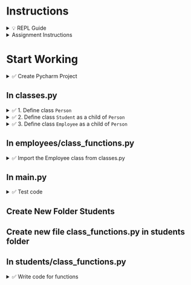 # Instructions

<details>
  <summary>
    💡 REPL Guide
  </summary>

  - To toggle commenting, highlight the line(s) and press Ctrl + /
  - To move a statement or block of statements one indent to the right, highlight the statement(s)  press Tab
  - To move a statement or block of statements one indent to the left, highlight the statement(s)  press Shift+Tab
  - Avoid using backspaces or spaces to remove or place indents
  - To ask the instructor a code question, highlight the line(s) of code and press Alt + / and type in your question/issue/comment and click on collapse
  - To view comments placed by the instructor click on the comment icon at the end of any highlighted code
  - If your issue is resolved, click on Resolve to remove the comment
</details>

<details>
  <summary>
    Assignment Instructions
  </summary>
 
  - All class definitions will be in classes.py (It will not be inside any folder)
  - Refer to the [inheritance diagram](https://github.com/suchialex/CINS3002-HW10/blob/main/Employee%20inherited%20from%20Person.pdf) for relationships between classes
</details>

# Start Working

<details>
  <summary>
    ✅ Create Pycharm Project
  </summary>

  - Create new file main.py
  - Create folder hw10
  - Inside the folder create two folders employees and students
  - Inside the folder `employees` create files class_functions.py and validations.py
  - Copy the contents of class_functions.py and validations.py from the previous assignment

</details>

## In classes.py

<details>
  <summary>
    ✅ 1. Define class <code>Person</code>
  </summary>

  - Create the class and define initializer accepting attributes name, phone, email and initialize as __protected attributes__ (⏩ Refer to 10-3a)
  - Define accessor methods `get_name`, `get_phone`, `get_email` (⏩ Refer to 10-5a)
  - Define two mutator methods `set_name` and `set_phone` accepting new_name and new_phone respectively (⏩ Refer to 10-6a)
</details>


<details>
  <summary>
    ✅ 2. Define class <code>Student</code> as a child of <code>Person</code>
  </summary>

  - Create the class and define initializer
    - accepting attributes id, name, phone, email, major, classification
    - Call the parent init to initialize name, phone, email (⏩ Refer to 11-5 Try this)
    - initialize id, major and classification as __protected attributes__ 
  - Define mutators `set_major`, `set_classification` accepting parameters new_major and new_classification (⏩ Refer to 10-6a)
  - Define accessors `get_id`, `get_major`, `get_classification` (⏩ Refer to 10-5a)
  - Define str method to return all the instance data in the format given below 
    - id centered over 8 characters
    - name left aligned over 15 characters
    - phone center aligned over 12 characters
    - major center aligned over 6 characters
    - classification center aligned over 4 characters
    - email left aligned over 15 characters  
    (⏩ Refer to 10-4)

</details>


<details>
  <summary>
    ✅ 3. Define class <code>Employee</code> as a child of <code>Person</code>
  </summary>

  - Create the class and define initializer
    - accepting attributes id, name, phone, email, department, salary
    - Call the parent init to initialize name, phone, email (⏩ Refer to 11-5 Try this)
    - initialize id, department and salary as __protected attributes__ 
  - Define mutators `set_salary`, `set_department` accepting new_salary and new_department (⏩ Refer to 10-6a)
  - Define accessors `get_empid`, `get_department`, `get_salary` (⏩ Refer to 10-5a)
  - Define str method to return employee data fields formatted as shown below:
    - id centered over 6 characters
    - name left aligned over 15 characters
    - phone center aligned over 12 characters
    - department center aligned over 6 characters
    - salary right aligned over 8 characters
    - email left aligned over 15 characters   
    (⏩ Refer to 10-4)
</details>

## In employees/class_functions.py

<details>
<summary>
  ✅ Import the Employee class from classes.py
</summary>

  - Write an import statement to import the Employee class from classes.py
</details>

## In main.py

<details>
<summary>
  ✅ Test code
</summary>

  - Inside main()
    - Import and call the employee_operations() located in class_functions.py
  - In class_functions.py, in display_employees function, replace the print statment with formatted values and simply print the object (this will call the str method)
  - Execute code
  - All the employee operations should work without having to make any changes
</details>

## Create New Folder Students

## Create new file class_functions.py in students folder

## In students/class_functions.py

<details>
<summary>
  ✅ Write code for functions
</summary>

Using the Student class, create student objects to write code for the following functions. (Refer to employee/class_functions.py if needed). You must import the class from classes2.py

  - student_operations
  - file_to_dictionary (unpickle students.class and store in a dictionary, if file not found or empty return empty dictionary)
  - generate_next_student_id (you may set the default ID at 30010)
  - add_student (call the init by creating a student object)
  - lookup_student (get attributes using get methods)
  - update_student_name (use the mutator method)
  - update_student_phone (use the mutator method)
  - update_student_major (use the mutator method)
  - update_student_classification (use the mutator method)
  - delete_student
  - display_students (in a for loop, print each student object)

    Instructions:
    - All these operations are in a while loop until user presses x or X
    - You must create a dictionary of student objects
    - Serialize the dictionary and save in the file students.class (⏩ Refer to 9-10)
    - Call this function in main.py after the function call to employee_operations functions()
    - Bonus 2pts: If you write validation functions in validations.py
</details>
